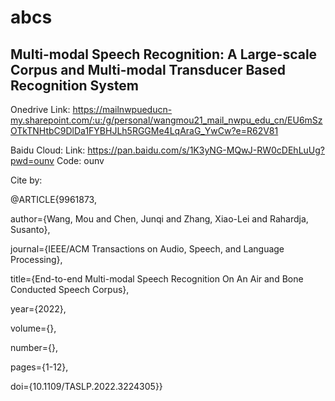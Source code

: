 # abcs

## Multi-modal Speech Recognition: A Large-scale Corpus and Multi-modal Transducer  Based Recognition System




Onedrive Link: 
https://mailnwpueducn-my.sharepoint.com/:u:/g/personal/wangmou21_mail_nwpu_edu_cn/EU6mSzOTkTNHtbC9DlDa1FYBHJLh5RGGMe4LqAraG_YwCw?e=R62V81

Baidu Cloud: 
Link: https://pan.baidu.com/s/1K3yNG-MQwJ-RW0cDEhLuUg?pwd=ounv 
Code: ounv

Cite by:

@ARTICLE{9961873,

  author={Wang, Mou and Chen, Junqi and Zhang, Xiao-Lei and Rahardja, Susanto},
  
  journal={IEEE/ACM Transactions on Audio, Speech, and Language Processing}, 
  
  title={End-to-end Multi-modal Speech Recognition On An Air and Bone Conducted Speech Corpus}, 
  
  year={2022},
  
  volume={},
  
  number={},
  
  pages={1-12},
  
  doi={10.1109/TASLP.2022.3224305}}
